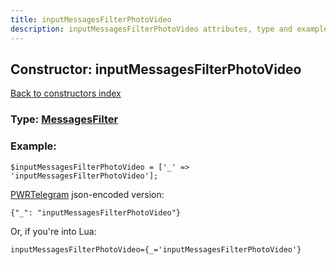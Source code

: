 ```yaml
---
title: inputMessagesFilterPhotoVideo
description: inputMessagesFilterPhotoVideo attributes, type and example
---
```

## Constructor: inputMessagesFilterPhotoVideo  
[Back to constructors index](index.md)






### Type: [MessagesFilter](../types/MessagesFilter.md)


### Example:

```
$inputMessagesFilterPhotoVideo = ['_' => 'inputMessagesFilterPhotoVideo'];
```  

[PWRTelegram](https://pwrtelegram.xyz) json-encoded version:

```
{"_": "inputMessagesFilterPhotoVideo"}
```


Or, if you're into Lua:  


```
inputMessagesFilterPhotoVideo={_='inputMessagesFilterPhotoVideo'}

```


